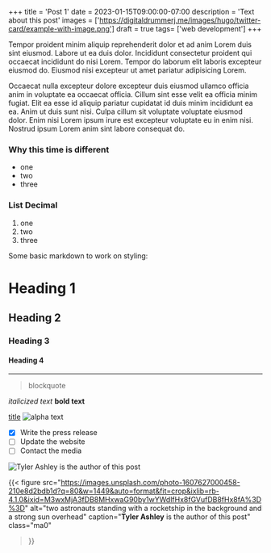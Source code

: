 +++
title = 'Post 1'
date = 2023-01-15T09:00:00-07:00
description = 'Text about this post'
images = ['https://digitaldrummerj.me/images/hugo/twitter-card/example-with-image.png']
draft = true
tags= ['web development']
+++

Tempor proident minim aliquip reprehenderit dolor et ad anim Lorem duis sint eiusmod. Labore ut ea duis dolor. Incididunt consectetur proident qui occaecat incididunt do nisi Lorem. Tempor do laborum elit laboris excepteur eiusmod do. Eiusmod nisi excepteur ut amet pariatur adipisicing Lorem.

Occaecat nulla excepteur dolore excepteur duis eiusmod ullamco officia anim in voluptate ea occaecat officia. Cillum sint esse velit ea officia minim fugiat. Elit ea esse id aliquip pariatur cupidatat id duis minim incididunt ea ea. Anim ut duis sunt nisi. Culpa cillum sit voluptate voluptate eiusmod dolor. Enim nisi Lorem ipsum irure est excepteur voluptate eu in enim nisi. Nostrud ipsum Lorem anim sint labore consequat do.


### Why this time is different
-  one
-  two 
-  three

### List Decimal
1. one
2. two
3. three

Some basic markdown to work on styling:
# Heading 1
## Heading 2
### Heading 3
#### Heading 4

---

> blockquote

*italicized text*
**bold text**

[title](https://medium.com/smith-diction/branding-perplexity-ai-70eb2cb2ef48)
![alpha text](https://miro.medium.com/v2/resize:fit:720/format:webp/1*Qjv2CfCSgazDTAEGF6Kwfg.gif)


- [x] Write the press release
- [ ] Update the website
- [ ] Contact the media

![Tyler Ashley is the author of this post](https://images.unsplash.com/photo-1607627000458-210e8d2bdb1d?q=80&w=1449&auto=format&fit=crop&ixlib=rb-4.1.0&ixid=M3wxMjA3fDB8MHxwaG90by1wYWdlfHx8fGVufDB8fHx8fA%3D%3D "tyler ashley is the author of this post")

{{< figure
src="https://images.unsplash.com/photo-1607627000458-210e8d2bdb1d?q=80&w=1449&auto=format&fit=crop&ixlib=rb-4.1.0&ixid=M3wxMjA3fDB8MHxwaG90by1wYWdlfHx8fGVufDB8fHx8fA%3D%3D"
alt="two astronauts standing with a rocketship in the background and a strong sun overhead"
caption="**Tyler Ashley** is the author of this post"
class="ma0"
>}}